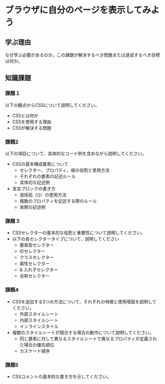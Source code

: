 # ブラウザに自分のページを表示してみよう

## 学ぶ理由

なぜ学ぶ必要があるのか。この課題が解決するべき問題または達成するべき目標は何か。

## 知識課題

### 課題１

以下の観点からCSSについて説明してください。

- CSSとは何か
- CSSを使用する理由
- CSSが解決する問題

### 課題2

以下の項目について、具体的なコード例を含めながら説明してください。

- CSSの基本構成要素について
  - セレクター、プロパティ、値の役割と使用方法
  - それぞれの要素の記述ルール
  - 具体的な記述例
- 宣言ブロックの書き方
  - 波括弧（{}）の使用方法
  - 複数のプロパティを記述する際のルール
  - 実際の記述例

### 課題３

- CSSセレクターの基本的な役割と重要性について説明してください。
- 以下の各セレクタータイプについて、説明してください
  - 要素型セレクター
  - IDセレクター
  - クラスセレクター
  - 属性セレクター
  - & 入れ子セレクター
  - 全称セレクター

### 課題4

- CSSを追加する3つの方法について、それぞれの特徴と使用場面を説明してください。
  - 外部スタイルシート
  - 内部スタイルシート
  - インラインスタイル
- 複数のスタイルシートが競合する場合の動作について説明してください。
  - 同じ要素に対して異なるスタイルシートで異なるプロパティが定義された場合の優先順位
  - カスケード順序

### 課題5

- CSSコメントの基本的な書き方を示してください。
